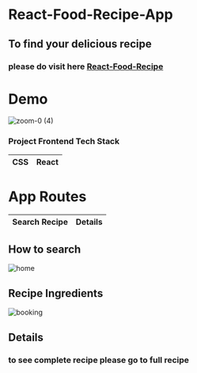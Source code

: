 # React-Food-Recipe-App

## To find your delicious recipe



### please do visit here [React-Food-Recipe](https://react-food-recipe-git-master.ahmedshaf02.vercel.app/)




 # Demo
![zoom-0 (4)](https://user-images.githubusercontent.com/59289789/89722715-bce04d80-d9a1-11ea-811f-d126f0f1033c.gif)



### Project Frontend Tech Stack
| CSS | React |
| --- | --- |



# App Routes

| Search Recipe | Details |
| --- | --- | 


## How to search
![home](https://firebasestorage.googleapis.com/v0/b/fir-login-react-66d68.appspot.com/o/images%2Ffood%20recipe%202.PNG?alt=media&token=9f26b2ed-7a5f-4135-ac5c-d61d575ba4c1)

## Recipe Ingredients
![booking](https://firebasestorage.googleapis.com/v0/b/fir-login-react-66d68.appspot.com/o/images%2Ffood%20recipe.PNG?alt=media&token=9808e42e-19ed-4caa-92e3-7816f330d323)


## Details

### to see complete recipe please go to full recipe

